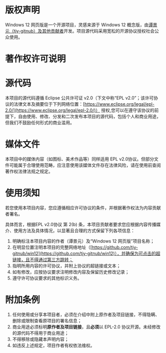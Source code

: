 # 版权声明
Windows 12 网页版是一个开源项目，灵感来源于 Windows 12 概念版，由[谭景元（tjy-gitnub）及其他贡献者](https://github.com/tjy-gitnub/win12/graphs/contributors)开发。项目源代码采用宽松的开源协议授权社会公众使用。 
# 著作权许可说明
# 源代码
本项目的源代码遵循 Eclipse 公共许可证 v2.0（下文中称“EPL v2.0”；该许可协议的法律文本及摘要位于下列网络位置：[https://www.eclipse.org/legal/epl-2.0/](https://www.eclipse.org/legal/epl-2.0/)） 授权,您可以在遵守该协议的前提下，自由使用、修改、分发和二次发布本项目的源代码，包括个人和商业用途，但我们不鼓励任何形式的商业滥用。
# 媒体文件
本项目中的媒体内容（如图标、美术作品等）同样适用 EPL v2.0协议。但部分文件可能属于合理使用范畴，应注意使用该媒体文件存在法律风险，请在使用前查阅著作权法律法规之规定。 
# 使用须知
若您使用本项目内容，您应遵循相应许可协议的条件，并根据著作权法为内容贡献者署名。 

具体而言，根据EPL v2.0协议 第 2(b) 条，本项目贡献者要求您应根据内容传播媒介、使用方法及具体情况，以显著且合理的方式保留下列各项信息： 
1. 明确标注本项目内容的作者（谭景元）及“Windows 12 网页版”项目名称；
2. 在明显位置注明本项目的完整网络地址（[https://github.com/tjy-gitnub/win12](https://github.com/tjy-gitnub/win12)），并确保为可点击的超链接，且不得通过第三方跳转；
3. 指明所用内容的许可协议，并附上协议的超链接或文本；
4. 如有修改，应按协议要求注明修改内容及保留历史修改记录；
5. 遵守许可协议要求的其他标识义务。
# 附加条例
1. 任何使用或分享本项目者，必须在介绍中附上原作者及项目链接，不得隐瞒、删除或限制查看原项目的署名信息；
2. 商业用途必须标明**原作者及项目链接**，且**必须**以 EPL-2.0 协议开源。未经修改的源代码不得用于商业用途；
3. 不得移除或隐藏本声明内容；
4. 如违反上述规定，项目作者有权依法维权。